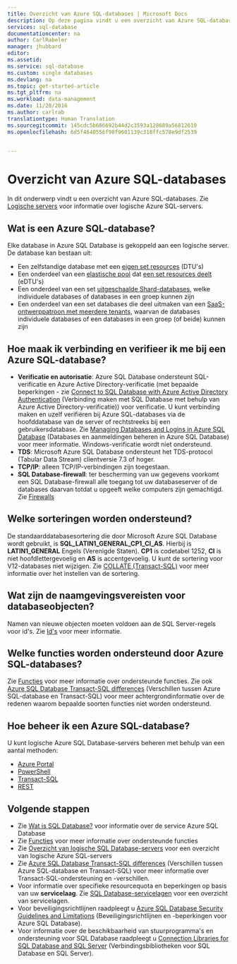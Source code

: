 ```yaml
---
title: Overzicht van Azure SQL-databases | Microsoft Docs
description: Op deze pagina vindt u een overzicht van Azure SQL-databases.
services: sql-database
documentationcenter: na
author: CarlRabeler
manager: jhubbard
editor: 
ms.assetid: 
ms.service: sql-database
ms.custom: single databases
ms.devlang: na
ms.topic: get-started-article
ms.tgt_pltfrm: na
ms.workload: data-management
ms.date: 11/28/2016
ms.author: carlrab
translationtype: Human Translation
ms.sourcegitcommit: 145cdc5b686692b44d2c3593a128689a56812610
ms.openlocfilehash: 6d5f4640556f98f9601139c318ffc578e9df2539


---
```

# <a name="azure-sql-database-overview"></a>Overzicht van Azure SQL-databases
In dit onderwerp vindt u een overzicht van Azure SQL-databases. Zie [Logische servers](sql-database-server-overview.md) voor informatie over logische Azure SQL-servers.

## <a name="what-is-azure-sql-database"></a>Wat is een Azure SQL-database?
Elke database in Azure SQL Database is gekoppeld aan een logische server. De database kan bestaan uit:

- Een zelfstandige database met een [eigen set resources](sql-database-what-is-a-dtu.md#what-are-database-transaction-units-dtus) (DTU's)
- Een onderdeel van een [elastische pool](sql-database-elastic-pool.md) dat [een set resources deelt](sql-database-what-is-a-dtu.md#what-are-elastic-database-transaction-units-edtus) (eDTU's)
- Een onderdeel van een set [uitgeschaalde Shard-databases](sql-database-elastic-scale-introduction.md#horizontal-and-vertical-scaling), welke individuele databases of databases in een groep kunnen zijn
- Een onderdeel van een set databases die deel uitmaken van een [SaaS-ontwerppatroon met meerdere tenants](sql-database-design-patterns-multi-tenancy-saas-applications.md), waarvan de databases individuele databases of een databases in een groep (of beide) kunnen zijn 

## <a name="how-do-i-connect-and-authenticate-to-an-azure-sql-database"></a>Hoe maak ik verbinding en verifieer ik me bij een Azure SQL-database?

- **Verificatie en autorisatie**: Azure SQL Database ondersteunt SQL-verificatie en Azure Active Directory-verificatie (met bepaalde beperkingen - zie [Connect to SQL Database with Azure Active Directory Authentication](sql-database-aad-authentication.md) (Verbinding maken met SQL Database met behulp van Azure Active Directory-verificatie)) voor verificatie. U kunt verbinding maken en uzelf verifiëren bij Azure SQL-databases via de hoofddatabase van de server of rechtstreeks bij een gebruikersdatabase. Zie [Managing Databases and Logins in Azure SQL Database](sql-database-manage-logins.md) (Databases en aanmeldingen beheren in Azure SQL Database) voor meer informatie. Windows-verificatie wordt niet ondersteund. 
- **TDS**: Microsoft Azure SQL Database ondersteunt het TDS-protocol (Tabular Data Stream) clientversie 7.3 of hoger.
- **TCP/IP**: alleen TCP/IP-verbindingen zijn toegestaan.
- **SQL Database-firewall**: ter bescherming van uw gegevens voorkomt een SQL Database-firewall alle toegang tot uw databaseserver of de databases daarvan totdat u opgeeft welke computers zijn gemachtigd. Zie [Firewalls](sql-database-firewall-configure.md)

## <a name="what-collations-are-supported"></a>Welke sorteringen worden ondersteund?
De standaarddatabasesortering die door Microsoft Azure SQL Database wordt gebruikt, is **SQL_LATIN1_GENERAL_CP1_CI_AS**. Hierbij is **LATIN1_GENERAL** Engels (Verenigde Staten). **CP1** is codetabel 1252, **CI** is niet hoofdlettergevoelig en **AS** is accentgevoelig. U kunt de sortering voor V12-databases niet wijzigen. Zie [COLLATE (Transact-SQL)](https://msdn.microsoft.com/library/ms184391.aspx) voor meer informatie over het instellen van de sortering.

## <a name="what-are-the-naming-requirements-for-database-objects"></a>Wat zijn de naamgevingsvereisten voor databaseobjecten?

Namen van nieuwe objecten moeten voldoen aan de SQL Server-regels voor id's. Zie [Id's](https://msdn.microsoft.com/library/ms175874.aspx) voor meer informatie.

## <a name="what-features-are-supported-by-azure-sql-databases"></a>Welke functies worden ondersteund door Azure SQL-databases?

Zie [Functies](sql-database-features.md) voor meer informatie over ondersteunde functies. Zie ook [Azure SQL Database Transact-SQL differences](sql-database-transact-sql-information.md) (Verschillen tussen Azure SQL-database en Transact-SQL) voor meer achtergrondinformatie over de redenen waarom bepaalde soorten functies niet worden ondersteund.

## <a name="how-do-i-manage-an-azure-sql-database"></a>Hoe beheer ik een Azure SQL-database?

U kunt logische Azure SQL Database-servers beheren met behulp van een aantal methoden:
- [Azure Portal](sql-database-manage-portal.md)
- [PowerShell](sql-database-manage-powershell.md)
- [Transact-SQL](sql-database-manage-azure-ssms.md)
- [REST](/rest/api/sql/)

## <a name="next-steps"></a>Volgende stappen

- Zie [Wat is SQL Database?](sql-database-technical-overview.md) voor informatie over de service Azure SQL Database
- Zie [Functies](sql-database-features.md) voor meer informatie over ondersteunde functies
- Zie [Overzicht van logische SQL Database-servers](sql-database-server-overview.md) voor een overzicht van logische Azure SQL-servers
- Zie [Azure SQL Database Transact-SQL differences](sql-database-transact-sql-information.md) (Verschillen tussen Azure SQL-database en Transact-SQL) voor meer informatie over Transact-SQL-ondersteuning en -verschillen.
- Voor informatie over specifieke resourcequota en beperkingen op basis van uw **servicelaag**. Zie [SQL Database-servicelagen](sql-database-service-tiers.md) voor een overzicht van servicelagen.
- Voor beveiligingsrichtlijnen raadpleegt u [Azure SQL Database Security Guidelines and Limitations](sql-database-security-guidelines.md) (Beveiligingsrichtlijnen en -beperkingen voor Azure SQL Database).
- Voor informatie over de beschikbaarheid van stuurprogramma's en ondersteuning voor SQL Database raadpleegt u [Connection Libraries for SQL Database and SQL Server](sql-database-libraries.md) (Verbindingsbibliotheken voor SQL Database en SQL Server).




<!--HONumber=Dec16_HO2-->


